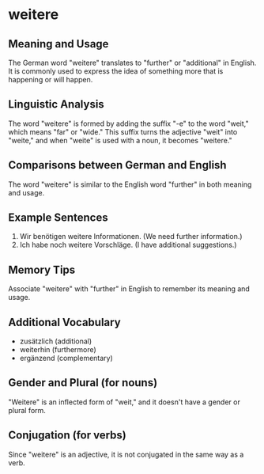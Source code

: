 # weitere
## Meaning and Usage
The German word "weitere" translates to "further" or "additional" in English. It is commonly used to express the idea of something more that is happening or will happen.

## Linguistic Analysis
The word "weitere" is formed by adding the suffix "-e" to the word "weit," which means "far" or "wide." This suffix turns the adjective "weit" into "weite," and when "weite" is used with a noun, it becomes "weitere."

## Comparisons between German and English
The word "weitere" is similar to the English word "further" in both meaning and usage.

## Example Sentences
1. Wir benötigen weitere Informationen. (We need further information.)
2. Ich habe noch weitere Vorschläge. (I have additional suggestions.)

## Memory Tips
Associate "weitere" with "further" in English to remember its meaning and usage.

## Additional Vocabulary
- zusätzlich (additional)
- weiterhin (furthermore)
- ergänzend (complementary)

## Gender and Plural (for nouns)
"Weitere" is an inflected form of "weit," and it doesn't have a gender or plural form.

## Conjugation (for verbs)
Since "weitere" is an adjective, it is not conjugated in the same way as a verb.
